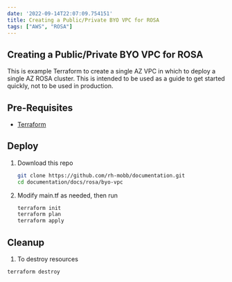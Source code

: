 ```yaml
---
date: '2022-09-14T22:07:09.754151'
title: Creating a Public/Private BYO VPC for ROSA
tags: ["AWS", "ROSA"]
---
```

## Creating a Public/Private BYO VPC for ROSA

This is example Terraform to create a single AZ VPC in which to deploy a single AZ ROSA cluster. This is intended to be used as a guide to get started quickly, not to be used in production.

## Pre-Requisites

* [Terraform](https://www.terraform.io/downloads.html)

## Deploy

1. Download this repo

    ```bash
    git clone https://github.com/rh-mobb/documentation.git
    cd documentation/docs/rosa/byo-vpc
    ```

1. Modify main.tf as needed, then run

    ```bash
    terraform init
    terraform plan
    terraform apply
    ```

## Cleanup

1. To destroy resources

  ```bash
  terraform destroy
  ```